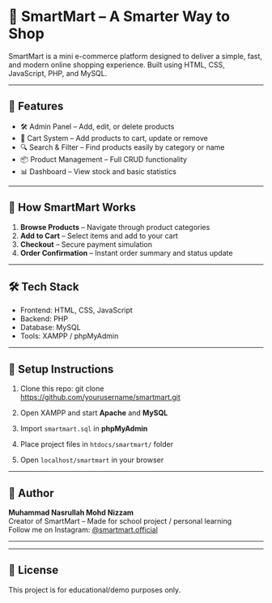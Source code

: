 # 🛒 SmartMart – A Smarter Way to Shop

SmartMart is a mini e-commerce platform designed to deliver a simple, fast, and modern online shopping experience. Built using HTML, CSS, JavaScript, PHP, and MySQL.

---

## 📌 Features

- 🛠️ Admin Panel – Add, edit, or delete products
- 🛒 Cart System – Add products to cart, update or remove
- 🔍 Search & Filter – Find products easily by category or name
- 📦 Product Management – Full CRUD functionality
- 📊 Dashboard – View stock and basic statistics

---

## 🚀 How SmartMart Works

1. **Browse Products** – Navigate through product categories
2. **Add to Cart** – Select items and add to your cart
3. **Checkout** – Secure payment simulation
4. **Order Confirmation** – Instant order summary and status update

---

## 🛠️ Tech Stack

- Frontend: HTML, CSS, JavaScript
- Backend: PHP
- Database: MySQL
- Tools: XAMPP / phpMyAdmin

---

## 📂 Setup Instructions

1. Clone this repo:
git clone https://github.com/yourusername/smartmart.git


2. Open XAMPP and start **Apache** and **MySQL**

3. Import `smartmart.sql` in **phpMyAdmin**

4. Place project files in `htdocs/smartmart/` folder

5. Open `localhost/smartmart` in your browser

---

## 👤 Author

**Muhammad Nasrullah Mohd Nizzam**  
Creator of SmartMart – Made for school project / personal learning  
Follow me on Instagram: [@smartmart.official](https://instagram.com/smartmart.official)

---
---

## 📌 License

This project is for educational/demo purposes only.
